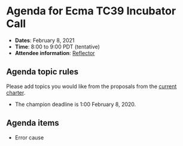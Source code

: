 # Agenda for Ecma TC39 Incubator Call

- **Dates**: February 8, 2021
- **Time**: 8:00 to 9:00 PDT (tentative)
- **Attendee information**: [Reflector](https://github.com/tc39/Reflector/issues/352)

## Agenda topic rules

Please add topics you would like from the proposals from the [current charter](https://github.com/tc39/incubator-agendas/issues/14).

- The champion deadline is 1:00 February 8, 2020.

## Agenda items

* Error cause
